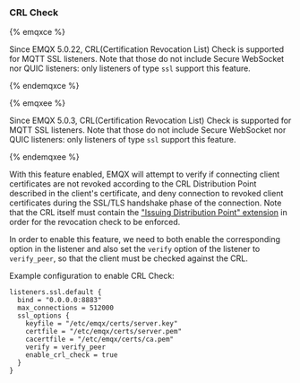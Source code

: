 ### CRL Check

{% emqxce %}

Since EMQX 5.0.22, CRL(Certification Revocation List) Check is supported for MQTT SSL listeners.  Note that those do not include Secure WebSocket nor QUIC listeners: only listeners of type `ssl` support this feature.

{% endemqxce %}

{% emqxee %}

Since EMQX 5.0.3,  CRL(Certification Revocation List) Check is supported for MQTT SSL listeners.  Note that those do not include Secure WebSocket nor QUIC listeners: only listeners of type `ssl` support this feature.

{% endemqxee %}

With this feature enabled, EMQX will attempt to verify if connecting client certificates are not revoked according to the CRL Distribution Point described in the client's certificate, and deny connection to revoked client certificates during the SSL/TLS handshake phase of the connection.  Note that the CRL itself must contain the ["Issuing Distribution Point" extension](https://www.rfc-editor.org/rfc/rfc3280#section-5.2.5) in order for the revocation check to be enforced.

In order to enable this feature, we need to both enable the corresponding option in the listener and also set the `verify` option of the listener to `verify_peer`, so that the client must be checked against the CRL.

Example configuration to enable CRL Check:


```hcl
listeners.ssl.default {
  bind = "0.0.0.0:8883"
  max_connections = 512000
  ssl_options {
    keyfile = "/etc/emqx/certs/server.key"
    certfile = "/etc/emqx/certs/server.pem"
    cacertfile = "/etc/emqx/certs/ca.pem"
    verify = verify_peer
    enable_crl_check = true
  }
}
```
